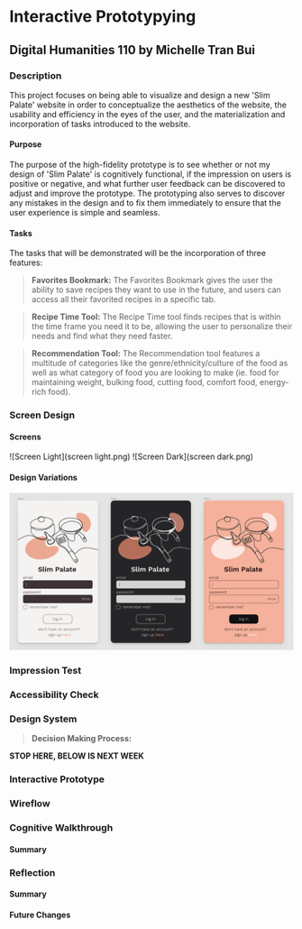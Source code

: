 # Interactive Prototypying

## Digital Humanities 110 by Michelle Tran Bui 

### Description
This project focuses on being able to visualize and design a new 'Slim Palate' website in order to conceptualize the aesthetics of the website, the usability and efficiency in the eyes of the user, and the materialization and incorporation of tasks introduced to the website. 

#### Purpose
The purpose of the high-fidelity prototype is to see whether or not my design of 'Slim Palate' is cognitively functional, if the impression on users is positive or negative, and what further user feedback can be discovered to adjust and improve the prototype. The prototyping also serves to discover any mistakes in the design and to fix them immediately to ensure that the user experience is simple and seamless.

#### Tasks
The tasks that will be demonstrated will be the incorporation of three features: 

> **Favorites Bookmark:** The Favorites Bookmark gives the user the ability to save recipes they want to use in the future, and users can access all their favorited recipes in a specific tab.

> **Recipe Time Tool:** The Recipe Time tool finds recipes that is within the time frame you need it to be, allowing the user to personalize their needs and find what they need faster. 

> **Recommendation Tool:** The Recommendation tool features a multitude of categories like the genre/ethnicity/culture of the food as well as what category of food you are looking to make (ie. food for maintaining weight, bulking food, cutting food, comfort food, energy-rich food).
### Screen Design

#### Screens

![Screen Light](screen light.png)
![Screen Dark](screen dark.png)

#### Design Variations

![Variations](variations.png)

### Impression Test

### Accessibility Check

### Design System 

>**Decision Making Process:**

**STOP HERE, BELOW IS NEXT WEEK**
### Interactive Prototype

### Wireflow

### Cognitive Walkthrough

#### Summary

### Reflection
#### Summary
#### Future Changes
